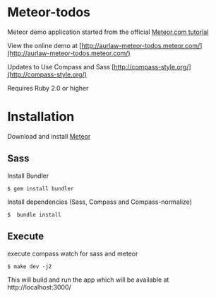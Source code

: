 # Meteor-todos


Meteor demo application started from the official [Meteor.com tutorial](https://www.meteor.com/try)

View the online demo at [http://aurlaw-meteor-todos.meteor.com/](http://aurlaw-meteor-todos.meteor.com/)


Updates to Use Compass and Sass
[http://compass-style.org/](http://compass-style.org/)

Requires Ruby 2.0 or higher


# Installation #

Download and install [Meteor](https://www.meteor.com/)


## Sass ##

Install Bundler
```
$ gem install bundler
```

Install dependencies (Sass, Compass and Compass-normalize)
```
$  bundle install
```

## Execute ##

execute compass watch for sass and meteor
```
$ make dev -j2
```

This will build and run the app which will be available at http://localhost:3000/
